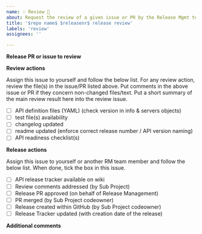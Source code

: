 ```yaml
---
name: 💡 Review 🌟
about: Request the review of a given issue or PR by the Release Mgmt team
title: '$repo name$ $releasenr$ release review'
labels: 'review'
assignees: ''

---
```


**Release PR or issue to review**
<!-- Put here the link(s) to the issue(s) or PR(s) that need to be reviewed -->

**Review actions**

Assign this issue to yourself and follow the below list.
For any review action, review the file(s) in the issue/PR listed above. 
Put comments in the above issue or PR if they concern non-changed files/text.
Put a short summary of the main review result here into the review issue.

- [ ] API definition files (YAML) (check version in info & servers objects)  
- [ ] test file(s) availability
- [ ] changelog updated
- [ ] readme updated (enforce correct release number / API version naming) 
- [ ] API readiness checklist(s)

**Release actions**

Assign this issue to yourself or another RM team member and follow the below list. 
When done, tick the box in this issue. 

- [ ] API release tracker available on wiki
- [ ] Review comments addressed (by Sub Project)
- [ ] Release PR approved (on behalf of Release Management)
- [ ] PR merged (by Sub Project codeowner)
- [ ] Release created within GitHub (by Sub Project codeowner)
- [ ] Release Tracker updated (with creation date of the release)

**Additional comments**
<!-- Add any other comments here as needed. -->
